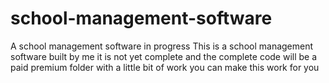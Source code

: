 # school-management-software
A school management software in progress
This is a school management software built by me it is not yet complete and the complete code will be a paid premium folder with a little bit of work you can make this work for you
